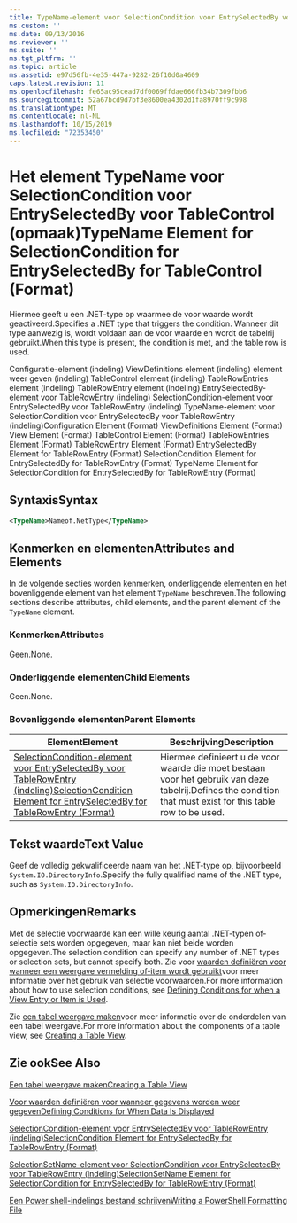 ```yaml
---
title: TypeName-element voor SelectionCondition voor EntrySelectedBy voor TableControl (indeling) | Microsoft Docs
ms.custom: ''
ms.date: 09/13/2016
ms.reviewer: ''
ms.suite: ''
ms.tgt_pltfrm: ''
ms.topic: article
ms.assetid: e97d56fb-4e35-447a-9282-26f10d0a4609
caps.latest.revision: 11
ms.openlocfilehash: fe65ac95cead7df0069ffdae666fb34b7309fbb6
ms.sourcegitcommit: 52a67bcd9d7bf3e8600ea4302d1fa8970ff9c998
ms.translationtype: MT
ms.contentlocale: nl-NL
ms.lasthandoff: 10/15/2019
ms.locfileid: "72353450"
---
```

# <a name="typename-element-for-selectioncondition-for-entryselectedby-for-tablecontrol-format"></a><span data-ttu-id="2a6e8-102">Het element TypeName voor SelectionCondition voor EntrySelectedBy voor TableControl (opmaak)</span><span class="sxs-lookup"><span data-stu-id="2a6e8-102">TypeName Element for SelectionCondition for EntrySelectedBy for TableControl (Format)</span></span>

<span data-ttu-id="2a6e8-103">Hiermee geeft u een .NET-type op waarmee de voor waarde wordt geactiveerd.</span><span class="sxs-lookup"><span data-stu-id="2a6e8-103">Specifies a .NET type that triggers the condition.</span></span> <span data-ttu-id="2a6e8-104">Wanneer dit type aanwezig is, wordt voldaan aan de voor waarde en wordt de tabelrij gebruikt.</span><span class="sxs-lookup"><span data-stu-id="2a6e8-104">When this type is present, the condition is met, and the table row is used.</span></span>

<span data-ttu-id="2a6e8-105">Configuratie-element (indeling) ViewDefinitions element (indeling) element weer geven (indeling) TableControl element (indeling) TableRowEntries element (indeling) TableRowEntry element (indeling) EntrySelectedBy-element voor TableRowEntry (indeling) SelectionCondition-element voor EntrySelectedBy voor TableRowEntry (indeling) TypeName-element voor SelectionCondition voor EntrySelectedBy voor TableRowEntry (indeling)</span><span class="sxs-lookup"><span data-stu-id="2a6e8-105">Configuration Element (Format) ViewDefinitions Element (Format) View Element (Format) TableControl Element (Format) TableRowEntries Element (Format) TableRowEntry Element (Format) EntrySelectedBy Element for TableRowEntry (Format) SelectionCondition Element for EntrySelectedBy for TableRowEntry (Format) TypeName Element for SelectionCondition for EntrySelectedBy for TableRowEntry (Format)</span></span>

## <a name="syntax"></a><span data-ttu-id="2a6e8-106">Syntaxis</span><span class="sxs-lookup"><span data-stu-id="2a6e8-106">Syntax</span></span>

```xml
<TypeName>Nameof.NetType</TypeName>
```

## <a name="attributes-and-elements"></a><span data-ttu-id="2a6e8-107">Kenmerken en elementen</span><span class="sxs-lookup"><span data-stu-id="2a6e8-107">Attributes and Elements</span></span>

<span data-ttu-id="2a6e8-108">In de volgende secties worden kenmerken, onderliggende elementen en het bovenliggende element van het element `TypeName` beschreven.</span><span class="sxs-lookup"><span data-stu-id="2a6e8-108">The following sections describe attributes, child elements, and the parent element of the `TypeName` element.</span></span>

### <a name="attributes"></a><span data-ttu-id="2a6e8-109">Kenmerken</span><span class="sxs-lookup"><span data-stu-id="2a6e8-109">Attributes</span></span>

<span data-ttu-id="2a6e8-110">Geen.</span><span class="sxs-lookup"><span data-stu-id="2a6e8-110">None.</span></span>

### <a name="child-elements"></a><span data-ttu-id="2a6e8-111">Onderliggende elementen</span><span class="sxs-lookup"><span data-stu-id="2a6e8-111">Child Elements</span></span>

<span data-ttu-id="2a6e8-112">Geen.</span><span class="sxs-lookup"><span data-stu-id="2a6e8-112">None.</span></span>

### <a name="parent-elements"></a><span data-ttu-id="2a6e8-113">Bovenliggende elementen</span><span class="sxs-lookup"><span data-stu-id="2a6e8-113">Parent Elements</span></span>

|<span data-ttu-id="2a6e8-114">Element</span><span class="sxs-lookup"><span data-stu-id="2a6e8-114">Element</span></span>|<span data-ttu-id="2a6e8-115">Beschrijving</span><span class="sxs-lookup"><span data-stu-id="2a6e8-115">Description</span></span>|
|-------------|-----------------|
|[<span data-ttu-id="2a6e8-116">SelectionCondition-element voor EntrySelectedBy voor TableRowEntry (indeling)</span><span class="sxs-lookup"><span data-stu-id="2a6e8-116">SelectionCondition Element for EntrySelectedBy for TableRowEntry (Format)</span></span>](./selectioncondition-element-for-entryselectedby-for-tablecontrol-format.md)|<span data-ttu-id="2a6e8-117">Hiermee definieert u de voor waarde die moet bestaan voor het gebruik van deze tabelrij.</span><span class="sxs-lookup"><span data-stu-id="2a6e8-117">Defines the condition that must exist for this table row to be used.</span></span>|

## <a name="text-value"></a><span data-ttu-id="2a6e8-118">Tekst waarde</span><span class="sxs-lookup"><span data-stu-id="2a6e8-118">Text Value</span></span>

<span data-ttu-id="2a6e8-119">Geef de volledig gekwalificeerde naam van het .NET-type op, bijvoorbeeld `System.IO.DirectoryInfo`.</span><span class="sxs-lookup"><span data-stu-id="2a6e8-119">Specify the fully qualified name of the .NET type, such as `System.IO.DirectoryInfo`.</span></span>

## <a name="remarks"></a><span data-ttu-id="2a6e8-120">Opmerkingen</span><span class="sxs-lookup"><span data-stu-id="2a6e8-120">Remarks</span></span>

<span data-ttu-id="2a6e8-121">Met de selectie voorwaarde kan een wille keurig aantal .NET-typen of-selectie sets worden opgegeven, maar kan niet beide worden opgegeven.</span><span class="sxs-lookup"><span data-stu-id="2a6e8-121">The selection condition can specify any number of .NET types or selection sets, but cannot specify both.</span></span> <span data-ttu-id="2a6e8-122">Zie voor [waarden definiëren voor wanneer een weergave vermelding of-item wordt gebruikt](./defining-conditions-for-displaying-data.md)voor meer informatie over het gebruik van selectie voorwaarden.</span><span class="sxs-lookup"><span data-stu-id="2a6e8-122">For more information about how to use selection conditions, see [Defining Conditions for when a View Entry or Item is Used](./defining-conditions-for-displaying-data.md).</span></span>

<span data-ttu-id="2a6e8-123">Zie [een tabel weergave maken](./creating-a-table-view.md)voor meer informatie over de onderdelen van een tabel weergave.</span><span class="sxs-lookup"><span data-stu-id="2a6e8-123">For more information about the components of a table view, see [Creating a Table View](./creating-a-table-view.md).</span></span>

## <a name="see-also"></a><span data-ttu-id="2a6e8-124">Zie ook</span><span class="sxs-lookup"><span data-stu-id="2a6e8-124">See Also</span></span>

[<span data-ttu-id="2a6e8-125">Een tabel weergave maken</span><span class="sxs-lookup"><span data-stu-id="2a6e8-125">Creating a Table View</span></span>](./creating-a-table-view.md)

[<span data-ttu-id="2a6e8-126">Voor waarden definiëren voor wanneer gegevens worden weer gegeven</span><span class="sxs-lookup"><span data-stu-id="2a6e8-126">Defining Conditions for When Data Is Displayed</span></span>](./defining-conditions-for-displaying-data.md)

[<span data-ttu-id="2a6e8-127">SelectionCondition-element voor EntrySelectedBy voor TableRowEntry (indeling)</span><span class="sxs-lookup"><span data-stu-id="2a6e8-127">SelectionCondition Element for EntrySelectedBy for TableRowEntry (Format)</span></span>](./selectioncondition-element-for-entryselectedby-for-tablecontrol-format.md)

[<span data-ttu-id="2a6e8-128">SelectionSetName-element voor SelectionCondition voor EntrySelectedBy voor TableRowEntry (indeling)</span><span class="sxs-lookup"><span data-stu-id="2a6e8-128">SelectionSetName Element for SelectionCondition for EntrySelectedBy for TableRowEntry (Format)</span></span>](./selectionsetname-element-for-selectioncondition-for-entryselectedby-for-tablecontrol-format.md)

[<span data-ttu-id="2a6e8-129">Een Power shell-indelings bestand schrijven</span><span class="sxs-lookup"><span data-stu-id="2a6e8-129">Writing a PowerShell Formatting File</span></span>](./writing-a-powershell-formatting-file.md)
